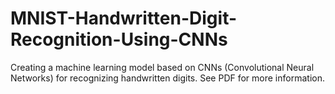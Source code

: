 # MNIST-Handwritten-Digit-Recognition-Using-CNNs
Creating a machine learning model based on CNNs (Convolutional Neural Networks) for recognizing handwritten digits. See PDF for more information.

